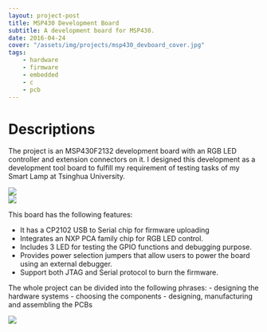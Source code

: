 ```yaml
---
layout: project-post
title: MSP430 Development Board
subtitle: A development board for MSP430.
date: 2016-04-24
cover: "/assets/img/projects/msp430_devboard_cover.jpg"
tags:
    - hardware
    - firmware
    - embedded
    - c
    - pcb
---
```


# Descriptions 
The project is an MSP430F2132 development board with an RGB LED controller and extension connectors on it. I designed this development as a development tool board to fulfill my requirement of testing tasks of my Smart Lamp at Tsinghua University.

<div class="row d-flex">
    <div class="col-lg-6">
        <img class="project-photo mx-auto my-2 my-md-4" src="{{ site.baseurl }}/assets/img/projects/msp430_devboard_3.jpg">
    </div>
    <div class="col-lg-6">
        <img class="project-photo mx-auto my-2 my-md-4" src="{{ site.baseurl }}/assets/img/projects/msp430_devboard_2.jpg">
    </div>
</div>

This board has the following features:
- It has a CP2102 USB to Serial chip for firmware uploading
- Integrates an NXP PCA family chip for RGB LED control.
- Includes 3 LED for testing the GPIO functions and debugging purpose.
- Provides power selection jumpers that allow users to power the board using an external debugger.
- Support both JTAG and Serial protocol to burn the firmware.

The whole project can be divided into the following phrases:
    - designing the hardware systems
    - choosing the components
    - designing, manufacturing and assembling the  PCBs

<div class="row d-flex">
    <div class="col-lg-11">
        <img class="project-photo mx-auto my-2 my-md-4" src="{{ site.baseurl }}/assets/img/projects/msp430_devboard_1.jpg">
    </div>
</div>
